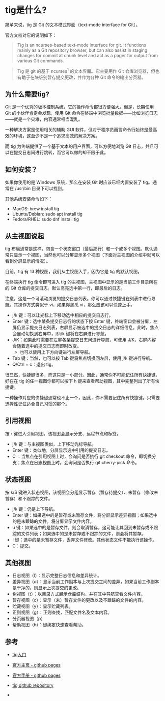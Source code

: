 # tig是什么?

简单来说，tig 是 Git 的文本模式界面（text-mode interface for Git）。

官方文档对它的说明如下：

> Tig is an ncurses-based text-mode interface for git. It functions mainly as a Git repository browser, but can also assist in staging changes for commit at chunk level and act as a pager for output from various Git commands.

> Tig 是 git 的基于 ncurses<sup>1</a></sup> 的文本界面。它主要用作 Git 仓库浏览器，但也有助于在块级别暂存提交更改，并作为各种 Git 命令的输出分页器。

## 为什么需要tig?

Git 是一个优秀的版本控制系统，它的操作命令都很方便强大。但是，长期使用 Git 的小伙伴肯定会发现，使用 Git 命令在终端中浏览批量数据——比如浏览日志——就是一个灾难，内容通常相当混乱。

一种解决方案是使用相关的辅助 GUI 软件，但对于程序员而言命令行始终是最高效的环境，这至少不是一个追求高效的解决方案。

而 tig 为终端提供了一个基于文本的用户界面，可以方便地浏览 Git 日志，并且可以在提交日志间进行跳转，而它可以做的却不限于此。

## 如何安装？

如果你使用的是 Windows 系统，那么在安装 Git 时应该已经内置安装了 tig。通常在 <Git>/usr/bin 目录下可以找到。

其他系统安装命令如下：

- MacOS: brew install tig
- Ubuntu/Debian: sudo apt install tig
- Fedora/RHEL: sudo dnf install tig

## 从主视图说起

tig 布局通常是这样，包含一个状态窗口（最后那行）和一个或多个视图。默认通常只显示一个视图，当然也可以分屏显示多个视图（下面对主视图的介绍中就可以看到分屏显示的情况）。

目前，tig 有 13 种视图，我们从主视图入手，因为它是 tig 的默认视图。

在终端执行 tig 命令即可进入 tig 的主视图，主视图中显示的是当前工作目录所在的 Git 仓库的提交日志。默认高亮选中第一行，即最后的日志。

注意，这是一个可滚动浏览的提交日志列表，你可以通过快捷键在列表中进行导航。其操作方式类似于 vi，如果你熟悉 vi，那么应该可以快速上手。

- j/k 键：可以让光标上下移动选中相应的提交日志行。
- Enter 键：选中某条提交日志行的状态下按 Enter 键，终端窗口会被分屏，左屏仍显示提交日志列表，右屏显示被选中的提交日志的详细信息。此时，焦点会自动切换到右屏中，即j/k 键将在右屏进行导航。
- J/K：如果此时需要在左屏各条提交日志间进行导航，可使用 J/K，右屏内容会随着选中的提交日志而即时改变。
  - 也可以使用上下方向键进行左屏导航。
- Tab 键：当然，也可以按 Tab 键将焦点切换回左屏，使用 j/k 键进行导航。
- Q/Ctrl + c：退出 tig。

很显然，快捷键很多，而这只是一小部分。因此，通常你不可能记住所有快捷键，好在在 tig 的任一视图你都可以按下 h 键来查看帮助视图，其中完整列出了所有快捷键。

一种操作对应的快捷键通常也不止一个，因此，你不需要记住所有快捷键，只需要选择性记住适合自己习惯的那个。

## 引用视图

按 r 键进入引用视图，该视图会显示分支、远程节点和标签。

- j/k 键：与主视图类似，上下移动光标导航。
- Enter 键：类似地，分屏显示选中引用的提交日志。
- C ：当焦点在引用视图上时，会询问是否执行 git checkout 命令，即切换分支；焦点在日志视图上时，会询问是否执行 git cherry-pick 命令。

## 状态视图

按 s/S 键进入状态视图，该视图会分组显示暂存（暂存待提交）、未暂存（修改未暂存）和不跟踪的文件。

- j/k 键：仍是上下导航。
- Enter 键：如果选中的是暂存或未暂存文件，将分屏显示差异视图；如果选中的是未跟踪的文件，将分屏显示文件内容。
- u 键：如果选中的是暂存文件，则会取消暂存，这可能让其回到未暂存或不跟踪的文件列表；如果选中的是未暂存或不跟踪的文件，则会将其暂存。
- ! 键：选中的是未暂存文件，丢弃文件修改。其他状态文件不能执行该操作。
- C：提交。

## 其他视图

- 日志视图（l）：显示完整日志信息和差异统计。
- 差异视图（d）：显示当前工作副本与上次提交之间的差异，如果当前工作副本是干净的，则显示上次提交的更改。
- 树视图（t）：以目录方式展示仓库结构，并在其中导航查看文件内容。
- 暂存视图（c）：显示（未）暂存文件的更改以及不跟踪的文件的内容。
- 贮藏视图（y）：显示贮藏列表。
- 正则视图（g）：正则查找，匹配文件名及文本内容。
- 分页器视图（p）
- 帮助视图（h）：键绑定快速查看帮助。

## 参考

- [tig入门](https://ericzong.github.io/posts/git-tool-tig.html)

- [官方主页 - github pages](https://jonas.github.io/tig/)
- [官方手册 - github pages](https://jonas.github.io/tig/doc/manual.html)
- [tig github repository](https://github.com/jonas/tig/)

- [^1]: 字符终端处理库。

